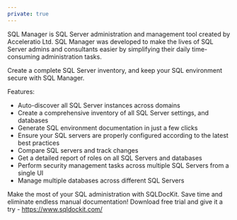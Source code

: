 ```yaml
---
private: true
---
```


SQL Manager is SQL Server administration and management tool created by Acceleratio Ltd. SQL Manager was developed to make the lives of SQL Server admins and consultants easier by simplifying their daily time-consuming administration tasks. 

Create a complete SQL Server inventory, and keep your SQL environment secure with SQL Manager. 

Features:
* Auto-discover all SQL Server instances across domains
* Create a comprehensive inventory of all SQL Server settings, and databases
* Generate SQL environment documentation in just a few clicks
* Ensure your SQL servers are properly configured according to the latest best practices
* Compare SQL servers and track changes
* Get a detailed report of roles on all SQL Servers and databases
* Perform security management tasks across multiple SQL Servers from a single UI
* Manage multiple databases across different SQL Servers

Make the most of your SQL administration with SQLDocKit. Save time and eliminate endless manual documentation!
Download free trial and give it a try - https://www.sqldockit.com/
